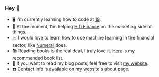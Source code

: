### Hey 👋

- 🖥 I'm currently learning how to code at [19](https://www.s19.be/).
- 💪 At the moment, I'm helping [Hifi Finance](https://hifi.finance) on the marketing side of things.
- 📈 I would love to learn how to use machine learning in the financial sector, like [Numerai](https://numer.ai) does.
- 📚 Reading books is the real deal, I truly love it. [Here](https://maxdesalle.com/about/) is my recommended book list.
- 👻 If you want to read my blog posts, feel free to visit [my website](https://maxdesalle.com/).
- ☎️  Contact info is available on my website's [about page](https://maxdesalle.com/about/).

